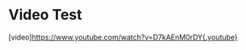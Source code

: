 <!-- TITLE: Video Test 1 -->
<!-- SUBTITLE: A quick summary of Video Test 1 -->

# Video Test

[video]https://www.youtube.com/watch?v=D7kAEnM0rDY{.youtube}
